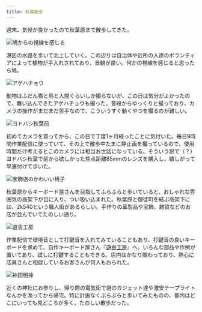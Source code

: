 ```yaml
---
title: 秋葉散歩
---
```

週末、気候が良かったので秋葉原まで散歩してきた。

![](https://lh6.googleusercontent.com/ZkcCuet99_lOQtkLad1IypLfFv5mcWZMnYk5KCHsDTWrGsTI3d1Xda6upBry8rQrLah1XTe5SAxRKpQ4pgiEHmzhq4wyBUDKdl11Z3S8vYcd6zG2ZGGgjk4QgYc54DWzfhxHm4SyZb3JbejFLoZDjga_XMeaT9m8FZYnQYRVKga6WC75lA1xtgxTfQ "鳩からの視線を感じる")

港区の水路を歩いて北上していく。この辺りは自治体や近所の人達のボランティアによって植物が手入れされており、景観が良い。何かの視線を感じると思ったら鳩。

![](https://lh6.googleusercontent.com/m2hQCLMZ-telp3373-EzZXC_R3d4KVGLJQyTCjj4WMSCncxw3zVX2gdoMkoQOJ3G3BAMNs-wHnyVvUP-F_5soO6qJyTqET1D0nVELZSoN5LJHT7ZdiaT82n0WkosbvRDXVajOoV83dl8dVo9X1yRaFcayJhCOGq5JHzYE8ZKbDKl_L2fOojxbaOQJA "アゲハチョウ")

動物はふだん猫と鳥と人間ぐらいしか撮らないが、この日は気分がよかったので、舞い込んできたアゲハチョウも撮った。普段からゆっくりと撮っており、カメラの操作がまだまだ苦手なので、こういうすぐ動くやつを撮るのが難しい。

![](https://lh6.googleusercontent.com/aCX8RoQP-rO2qgzXgiEvY5jpje6Fj8HG7egeIvUyVMVecToUw48o5NaMUpAxzxA4P07ndPXpsqUhZxPuqzGAf2Y7C0tU2WwdWA0tYjs2MtjeMRseGun94wMwUw_oCg736pdeXtUuGFvp3BAehjDsdsFHSnlQPJm2XVTT9BFDxVbvSQOI0ZMwiIeBuQ "ヨドバシ秋葉前")

初めてカメラを買ってから、この日で丁度1ヶ月経ったことに気付いた。毎日9時間作業配信に使っていて、その上で散歩中たまに静止画を撮っているので、使用時間だけ考えるとこのカメラには相当お世話になっている。そういう訳で（？）ヨドバシ秋葉で前から欲しかった焦点距離85mmのレンズを購入し、嬉しがって早速付けて歩いた。

![](https://lh3.googleusercontent.com/56Ep8cQcLXLR0X0NWn6LgzEFxFlZ2iX83kUjjc3mxdct7_JjzWzrjU5AnWBTuRViBl2nPk4ocOyDx_gpuRn1bO8lV3tjykoaMsSCGyZUdqPMoTyJUdMKS66fdYlA_Gl597hLmHr7cNrSSv1uf_EJgH8VaOlv1_9l5uG3c2a4dy9vlo9Bm9cSIwfT2A "宝飾店のかわいい椅子")

秋葉原からキーボード屋さんを目指してふらふらと歩いていると、おしゃれな雰囲気の高架下が目に入り、つい吸い込まれた。秋葉原と御徒町を結ぶ高架下には、2k540という職人街があるらしい。手作りの革製品や宝飾、雑貨などのお店が並んでいてたのしい通り。

![](https://lh6.googleusercontent.com/MUNyzGPkBSpXPJc2m01FlRIL08k3cYCnHCCR9_7r6E2x4Ye9oNAuQu6nUDofNxqcASt3SU2C7fGBWoEG4iduP4MQpjiDa-SUJkuWysOEFlY-9v9eqdU3ADlptUS5oOuAkuOk-zHx-HOl20X2cRwAR9ArEtMxY0K9XGQ0nn37Ilx9_Duf7_RMBgvpnQ "遊舎工房")

作業配信で環境音として打鍵音を入れてみていることもあり、打鍵音の良いキーボードを求めて、自作キーボード屋さん『[遊舎工房](https://yushakobo.jp/)』へ。いろんな部品や作例が置いてあり、試しに打鍵することもできる。店内はかなり賑わっており、熱心に店員さんと相談しているお客さんが何人もおられた。

![](https://lh4.googleusercontent.com/-pvNV73F8-aNhPGDjhfPE3OER-kAqebEixh1LeGBNzjMUdIBx1WYaFAF3vtcSiBvUfY-pQi2Va8dESl4Iregh3qrY4EmYdUCI1ASl1J4w7IOI_ApaULXdFOlMul8hrZXtfSTjfgjhz_SZ0nZNU0NfiBi9QytRRaWhBSLoQerZoSkrsi6JrlypIPTVg "神田明神")

近くの神社にお参りし、帰り際の電気街で謎のガジェット達や激安テープライトなんかを漁ってから帰宅。特に計画なくぶらぶらと歩いてみたものの、都内はどこにいっても見どころが多く、たのしい散歩だった。
